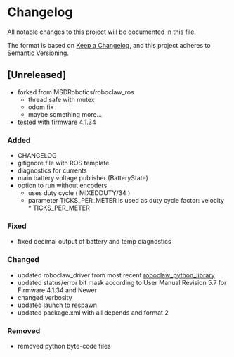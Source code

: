 # Changelog
All notable changes to this project will be documented in this file.

The format is based on [Keep a Changelog](https://keepachangelog.com/en/1.0.0/),
and this project adheres to [Semantic Versioning](https://semver.org/spec/v2.0.0.html).

## [Unreleased]
- forked from MSDRobotics/roboclaw_ros
    - thread safe with mutex
    - odom fix
    - maybe something more...
- tested with firmware 4.1.34

### Added
- CHANGELOG
- gitignore file with ROS template
- diagnostics for currents
- main battery voltage publisher (BatteryState)
- option to run without encoders
    - uses duty cycle ( MIXEDDUTY/34 )
    - parameter TICKS_PER_METER is used as duty cycle factor: velocity * TICKS_PER_METER 

### Fixed 
- fixed decimal output of battery and temp diagnostics

### Changed
- updated roboclaw_driver from most recent [roboclaw_python_library](https://github.com/basicmicro/roboclaw_python_library)
- updated status/error bit mask according to User Manual Revision 5.7 for Firmware 4.1.34 and Newer
- changed verbosity
- updated launch to respawn
- updated package.xml with all depends and format 2

### Removed
- removed python byte-code files
